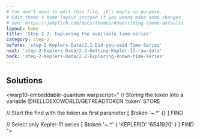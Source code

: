 ```yaml
---
# You don't need to edit this file, it's empty on purpose.
# Edit theme's home layout instead if you wanna make some changes
# See: https://jekyllrb.com/docs/themes/#overriding-theme-defaults
layout: home
title: 'Step 2.2: Exploring the available time-series'
category: step-2
before: 'step-2-Keplers-Data/2.1-Did-you-said-Time-Series'
next: 'step-2-Keplers-Data/2.3-Getting-Kepler-11-raw-data'
back: 'step-2-Keplers-Data/2.2-Exploring-known-time-series'
---
```

 
## Solutions

<warp10-embeddable-quantum warpscript="
// Storing the token into a variable
@HELLOEXOWORLD/GETREADTOKEN 'token' STORE 

// Start the find with the token as first parameter
[ $token '~.*' {} ] FIND

// Select only Kepler-11 series
[ $token '~.*' { 'KEPLERID' '6541920' } ] FIND
">
</warp10-embeddable-quantum>
